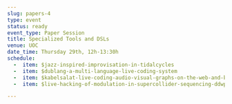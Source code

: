 ```yaml
---
slug: papers-4
type: event
status: ready
event_type: Paper Session
title: Specialized Tools and DSLs
venue: UOC
date_time: Thursday 29th, 12h-13:30h
schedule:
  -  item: $jazz-inspired-improvisation-in-tidalcycles
  -  item: $dublang-a-multi-language-live-coding-system
  -  item: $kabelsalat-live-coding-audio-visual-graphs-on-the-web-and-beyond
  -  item: $live-hacking-of-modulation-in-supercollider-sequencing-ddwplug

---
```

